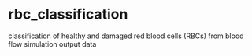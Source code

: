 # rbc_classification
classification of healthy and damaged red blood cells (RBCs) from blood flow simulation output data
